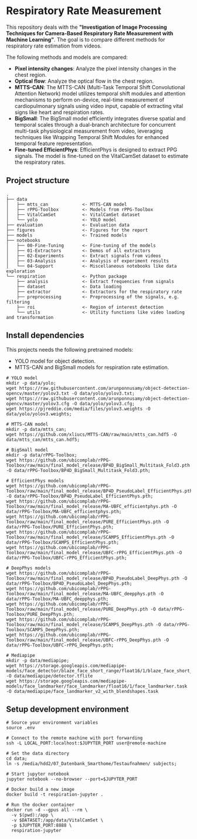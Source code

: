 # Respiratory Rate Measurement

This repository deals with the **"Investigation of Image Processing Techniques for Camera-Based Respiratory Rate
Measurement with Machine Learning"**. The goal is to compare different methods for respiratory rate estimation from
videos.

The following methods and models are compared:

* **Pixel intensity changes**: Analyze the pixel intensity changes in the chest region.
* **Optical flow**: Analyze the optical flow in the chest region.
* **MTTS-CAN**: The MTTS-CAN (Multi-Task Temporal Shift Convolutional Attention Network) model utilizes temporal shift
  modules and attention mechanisms to perform on-device, real-time measurement of cardiopulmonary signals using video
  input, capable of extracting vital signs like heart and respiration rates.
* **BigSmall**: The BigSmall model efficiently integrates diverse spatial and temporal scales through a dual-branch
  architecture for concurrent multi-task physiological measurement from video, leveraging techniques like Wrapping
  Temporal Shift Modules for enhanced temporal feature representation.
* **Fine-tuned EfficientPhys**: EfficientPhys is designed to extract PPG signals. The model is fine-tuned on the
  VitalCamSet dataset to estimate the respiratory rates.

## Project structure

```
.
├── data
│   ├── mtts_can             <- MTTS-CAN model
│   ├── rPPG-Toolbox         <- Models from rPPG-Toolbox
│   ├── VitalCamSet          <- VitalCamSet dataset
│   └── yolo                 <- YOLO model
├── evaluation               <- Evaluation data
├── figures                  <- Figures for the report
├── models                   <- Trained models
├── notebooks
│   ├── 00-Fine-Tuning       <- Fine-tuning of the models
│   ├── 01-Extractors        <- Demos of all extractors
│   ├── 02-Experiments       <- Extract signals from videos
│   ├── 03-Analysis          <- Analysis of experiment results
│   └── 04-Support           <- Miscellaneous notebooks like data exploration
└── respiration              <- Python package
    ├── analysis             <- Extract frequencies from signals
    ├── dataset              <- Data loading
    ├── extractor            <- Extractors for the respiratory rate
    ├── preprocessing        <- Preprocessing of the signals, e.g. filtering
    ├── roi                  <- Region of interest detection
    └── utils                <- Utility functions like video loading and transformation
```

## Install dependencies

This projects needs the following pretrained models:

* YOLO model for object detection.
* MTTS-CAN and BigSmall models for respiration rate estimation.

```shell
# YOLO model
mkdir -p data/yolo;
wget https://raw.githubusercontent.com/arunponnusamy/object-detection-opencv/master/yolov3.txt -O data/yolo/yolov3.txt;
wget https://raw.githubusercontent.com/arunponnusamy/object-detection-opencv/master/yolov3.cfg -O data/yolo/yolov3.cfg;
wget https://pjreddie.com/media/files/yolov3.weights -O data/yolo/yolov3.weights;

# MTTS-CAN model
mkdir -p data/mtts_can;
wget https://github.com/xliucs/MTTS-CAN/raw/main/mtts_can.hdf5 -O data/mtts_can/mtts_can.hdf5;

# BigSmall model
mkdir -p data/rPPG-Toolbox;
wget https://github.com/ubicomplab/rPPG-Toolbox/raw/main/final_model_release/BP4D_BigSmall_Multitask_Fold3.pth -O data/rPPG-Toolbox/BP4D_BigSmall_Multitask_Fold3.pth;

# EfficientPhys models
wget https://github.com/ubicomplab/rPPG-Toolbox/raw/main/final_model_release/BP4D_PseudoLabel_EfficientPhys.pth -O data/rPPG-Toolbox/BP4D_PseudoLabel_EfficientPhys.pth;
wget https://github.com/ubicomplab/rPPG-Toolbox/raw/main/final_model_release/MA-UBFC_efficientphys.pth -O data/rPPG-Toolbox/MA-UBFC_efficientphys.pth;
wget https://github.com/ubicomplab/rPPG-Toolbox/raw/main/final_model_release/PURE_EfficientPhys.pth -O data/rPPG-Toolbox/PURE_EfficientPhys.pth;
wget https://github.com/ubicomplab/rPPG-Toolbox/raw/main/final_model_release/SCAMPS_EfficientPhys.pth -O data/rPPG-Toolbox/SCAMPS_EfficientPhys.pth;
wget https://github.com/ubicomplab/rPPG-Toolbox/raw/main/final_model_release/UBFC-rPPG_EfficientPhys.pth -O data/rPPG-Toolbox/UBFC-rPPG_EfficientPhys.pth;

# DeepPhys models
wget https://github.com/ubicomplab/rPPG-Toolbox/raw/main/final_model_release/BP4D_PseudoLabel_DeepPhys.pth -O data/rPPG-Toolbox/BP4D_PseudoLabel_DeepPhys.pth;
wget https://github.com/ubicomplab/rPPG-Toolbox/raw/main/final_model_release/MA-UBFC_deepphys.pth -O data/rPPG-Toolbox/MA-UBFC_deepphys.pth;
wget https://github.com/ubicomplab/rPPG-Toolbox/raw/main/final_model_release/PURE_DeepPhys.pth -O data/rPPG-Toolbox/PURE_DeepPhys.pth;
wget https://github.com/ubicomplab/rPPG-Toolbox/raw/main/final_model_release/SCAMPS_DeepPhys.pth -O data/rPPG-Toolbox/SCAMPS_DeepPhys.pth;
wget https://github.com/ubicomplab/rPPG-Toolbox/raw/main/final_model_release/UBFC-rPPG_DeepPhys.pth -O data/rPPG-Toolbox/UBFC-rPPG_DeepPhys.pth;

# Mediapipe
mkdir -p data/mediapipe;
wget https://storage.googleapis.com/mediapipe-models/face_detector/blaze_face_short_range/float16/1/blaze_face_short_range.tflite -O data/mediapipe/detector.tflite
wget https://storage.googleapis.com/mediapipe-models/face_landmarker/face_landmarker/float16/1/face_landmarker.task -O data/mediapipe/face_landmarker_v2_with_blendshapes.task
```

## Setup development environment

```shell
# Source your environment variables
source .env

# Connect to the remote machine with port forwarding
ssh -L LOCAL_PORT:localhost:$JUPYTER_PORT user@remote-machine

# Set the data directory
cd data;
ln -s /media/hdd2/07_Datenbank_Smarthome/Testaufnahmen/ subjects;

# Start jupyter notebook
jupyter notebook --no-browser --port=$JUPYTER_PORT

# Docker build a new image
docker build -t respiration-jupyter .

# Run the docker container
docker run -d --gpus all --rm \
  -v $(pwd):/app \
  -v $DATASET:/app/data/VitalCamSet \
  -p $JUPYTER_PORT:8888 \
  respiration-jupyter
```